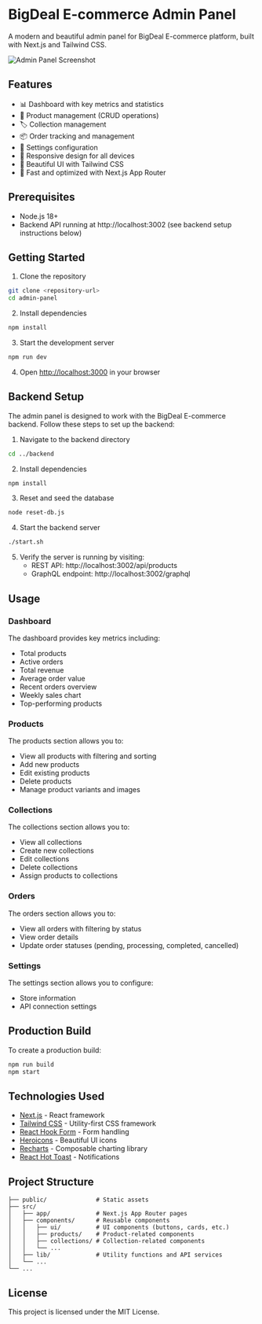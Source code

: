 # BigDeal E-commerce Admin Panel

A modern and beautiful admin panel for BigDeal E-commerce platform, built with Next.js and Tailwind CSS.

![Admin Panel Screenshot](https://via.placeholder.com/1200x600/4F46E5/FFFFFF?text=BigDeal+Admin+Panel)

## Features

- 📊 Dashboard with key metrics and statistics
- 🏬 Product management (CRUD operations)
- 🏷️ Collection management
- 📦 Order tracking and management
- 🔧 Settings configuration
- 📱 Responsive design for all devices
- 🎨 Beautiful UI with Tailwind CSS
- 🚀 Fast and optimized with Next.js App Router

## Prerequisites

- Node.js 18+ 
- Backend API running at http://localhost:3002 (see backend setup instructions below)

## Getting Started

1. Clone the repository
```bash
git clone <repository-url>
cd admin-panel
```

2. Install dependencies
```bash
npm install
```

3. Start the development server
```bash
npm run dev
```

4. Open [http://localhost:3000](http://localhost:3000) in your browser

## Backend Setup

The admin panel is designed to work with the BigDeal E-commerce backend. Follow these steps to set up the backend:

1. Navigate to the backend directory
```bash
cd ../backend
```

2. Install dependencies
```bash
npm install
```

3. Reset and seed the database
```bash
node reset-db.js
```

4. Start the backend server
```bash
./start.sh
```

5. Verify the server is running by visiting:
   - REST API: http://localhost:3002/api/products
   - GraphQL endpoint: http://localhost:3002/graphql

## Usage

### Dashboard

The dashboard provides key metrics including:
- Total products
- Active orders
- Total revenue
- Average order value
- Recent orders overview
- Weekly sales chart
- Top-performing products

### Products

The products section allows you to:
- View all products with filtering and sorting
- Add new products
- Edit existing products
- Delete products
- Manage product variants and images

### Collections

The collections section allows you to:
- View all collections
- Create new collections
- Edit collections
- Delete collections
- Assign products to collections

### Orders

The orders section allows you to:
- View all orders with filtering by status
- View order details
- Update order statuses (pending, processing, completed, cancelled)

### Settings

The settings section allows you to configure:
- Store information
- API connection settings

## Production Build

To create a production build:

```bash
npm run build
npm start
```

## Technologies Used

- [Next.js](https://nextjs.org/) - React framework
- [Tailwind CSS](https://tailwindcss.com/) - Utility-first CSS framework
- [React Hook Form](https://react-hook-form.com/) - Form handling
- [Heroicons](https://heroicons.com/) - Beautiful UI icons
- [Recharts](https://recharts.org/) - Composable charting library
- [React Hot Toast](https://react-hot-toast.com/) - Notifications

## Project Structure

```
├── public/              # Static assets
├── src/
│   ├── app/             # Next.js App Router pages
│   ├── components/      # Reusable components
│   │   ├── ui/          # UI components (buttons, cards, etc.)
│   │   ├── products/    # Product-related components
│   │   ├── collections/ # Collection-related components
│   │   └── ...
│   ├── lib/             # Utility functions and API services
│   └── ...
└── ...
```

## License

This project is licensed under the MIT License.
